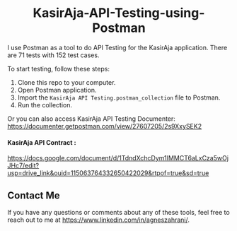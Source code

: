 <h1 align="center">KasirAja-API-Testing-using-Postman</h1>

I use Postman as a tool to do API Testing for the KasirAja application. There are 71 tests with 152 test cases.

To start testing, follow these steps:
1. Clone this repo to your computer.
2. Open Postman application.
3. Import the `KasirAja API Testing.postman_collection` file to Postman.
4. Run the collection.

Or you can also access KasirAja API Testing Documenter:
https://documenter.getpostman.com/view/27607205/2s9XxySEK2

#### KasirAja API Contract :
https://docs.google.com/document/d/1TdndXchcDym1IMMCT6aLxCza5wOjJHc7/edit?usp=drive_link&ouid=115063764332650422029&rtpof=true&sd=true


## Contact Me
If you have any questions or comments about any of these tools, feel free to reach out to me at https://www.linkedin.com/in/agneszahrani/.
